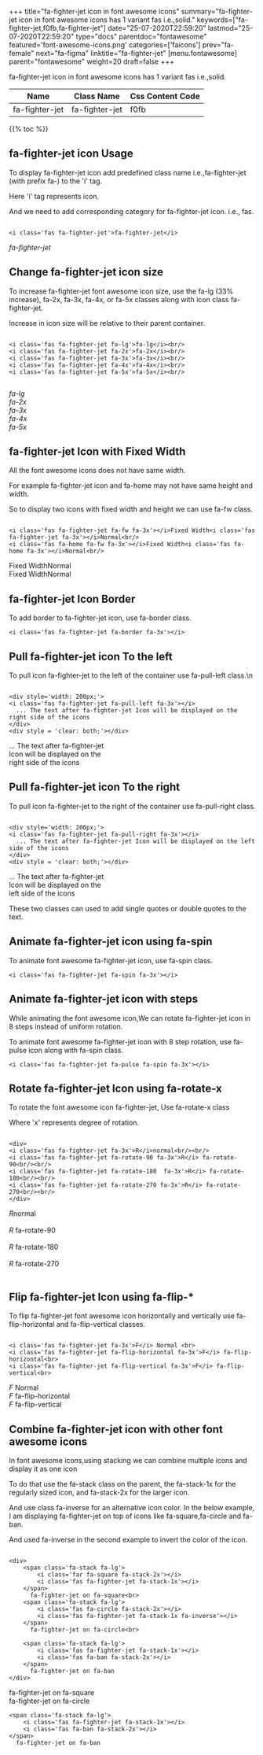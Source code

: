 +++
title="fa-fighter-jet icon in font awesome icons"
summary="fa-fighter-jet icon in font awesome icons has 1 variant fas i.e.,solid."
keywords=["fa-fighter-jet,f0fb,fa-fighter-jet"]
date="25-07-2020T22:59:20"
lastmod="25-07-2020T22:59:20"
type="docs"
parentdoc="fontawesome"
featured='font-awesome-icons.png'
categories=['faicons']
prev="fa-female"
next="fa-figma"
linktitle="fa-fighter-jet"
[menu.fontawesome]
parent="fontawesome"
weight=20
draft=false
+++


fa-fighter-jet icon in font awesome icons has 1 variant fas i.e.,solid.

<div class='table-responsive'><table class='table'><thead><tr><th>Name</th><th>Class Name</th><th>Css Content Code</th></tr></thead><tbody><tr><td>fa-fighter-jet</td><td>fa-fighter-jet</td><td>f0fb</td></tr></tbody></table></div>


{{% toc %}}


## fa-fighter-jet icon Usage

To display fa-fighter-jet icon add predefined class name i.e.,fa-fighter-jet (with prefix fa-) to the 'i' tag.

Here 'i' tag represents icon.

And we need to add corresponding category for fa-fighter-jet icon. i.e., fas.


```

<i class='fas fa-fighter-jet'>fa-fighter-jet</i>
```

<i class='fas fa-fighter-jet'>fa-fighter-jet</i>




## Change fa-fighter-jet icon size
To increase fa-fighter-jet font awesome icon size, use the fa-lg (33% increase), fa-2x, fa-3x, fa-4x, or fa-5x classes along with icon class fa-fighter-jet.

Increase in icon size will be relative to their parent container. 

```

<i class='fas fa-fighter-jet fa-lg'>fa-lg</i><br/>
<i class='fas fa-fighter-jet fa-2x'>fa-2x</i><br/>
<i class='fas fa-fighter-jet fa-3x'>fa-3x</i><br/>
<i class='fas fa-fighter-jet fa-4x'>fa-4x</i><br/>
<i class='fas fa-fighter-jet fa-5x'>fa-5x</i><br/>
            
```

<i class='fas fa-fighter-jet fa-lg'>fa-lg</i><br/>
<i class='fas fa-fighter-jet fa-2x'>fa-2x</i><br/>
<i class='fas fa-fighter-jet fa-3x'>fa-3x</i><br/>
<i class='fas fa-fighter-jet fa-4x'>fa-4x</i><br/>
<i class='fas fa-fighter-jet fa-5x'>fa-5x</i><br/>
            



## fa-fighter-jet Icon with Fixed Width 

All the font awesome icons does not have same width.

For example fa-fighter-jet icon and fa-home may not have same height and width.

So to display two icons with fixed width and height we can use fa-fw class.


```

<i class='fas fa-fighter-jet fa-fw fa-3x'></i>Fixed Width<i class='fas fa-fighter-jet fa-3x'></i>Normal<br/>
<i class='fas fa-home fa-fw fa-3x'></i>Fixed Width<i class='fas fa-home fa-3x'></i>Normal<br/>
```

<i class='fas fa-fighter-jet fa-fw fa-3x'></i>Fixed Width<i class='fas fa-fighter-jet fa-3x'></i>Normal<br/>
<i class='fas fa-home fa-fw fa-3x'></i>Fixed Width<i class='fas fa-home fa-3x'></i>Normal<br/>



## fa-fighter-jet Icon Border 

To add border to fa-fighter-jet icon, use fa-border class.


```
<i class='fas fa-fighter-jet fa-border fa-3x'></i>

```
<i class='fas fa-fighter-jet fa-border fa-3x'></i>





## Pull fa-fighter-jet icon To the left

To pull icon fa-fighter-jet to the left of the container use fa-pull-left class.\n

```

<div style='width: 200px;'>
<i class='fas fa-fighter-jet fa-pull-left fa-3x'></i>
  ... The text after fa-fighter-jet Icon will be displayed on the right side of the icons
</div>
<div style = 'clear: both;'></div>
```

<div style='width: 200px;'>
<i class='fas fa-fighter-jet fa-pull-left fa-3x'></i>
  ... The text after fa-fighter-jet Icon will be displayed on the right side of the icons
</div>
<div style = 'clear: both;'></div>




## Pull fa-fighter-jet icon To the right
To pull icon fa-fighter-jet to the right of the container use fa-pull-right class.

```

<div style='width: 200px;'>
<i class='fas fa-fighter-jet fa-pull-right fa-3x'></i>
  ... The text after fa-fighter-jet Icon will be displayed on the left side of the icons
</div>
<div style = 'clear: both;'></div>
```

<div style='width: 200px;'>
<i class='fas fa-fighter-jet fa-pull-right fa-3x'></i>
  ... The text after fa-fighter-jet Icon will be displayed on the left side of the icons
</div>
<div style = 'clear: both;'></div>

These two classes can used to add single quotes or double quotes to the text.


## Animate fa-fighter-jet icon using fa-spin
To animate font awesome fa-fighter-jet icon, use fa-spin class.

```
<i class='fas fa-fighter-jet fa-spin fa-3x'></i>
```
<i class='fas fa-fighter-jet fa-spin fa-3x'></i>




## Animate fa-fighter-jet icon with steps
While animating the font awesome icon,We can rotate fa-fighter-jet icon in 8 steps instead of uniform rotation.

To animate font awesome fa-fighter-jet icon with 8 step rotation, use fa-pulse icon along with fa-spin class.


```
<i class='fas fa-fighter-jet fa-pulse fa-spin fa-3x'></i>

```
<i class='fas fa-fighter-jet fa-pulse fa-spin fa-3x'></i>





## Rotate fa-fighter-jet Icon using fa-rotate-x
To rotate the font awesome icon fa-fighter-jet, Use fa-rotate-x class

Where 'x' represents degree of rotation.


```

<div>
<i class='fas fa-fighter-jet fa-3x'>R</i>normal<br/><br/>
<i class='fas fa-fighter-jet fa-rotate-90 fa-3x'>R</i> fa-rotate-90<br/><br/> 
<i class='fas fa-fighter-jet fa-rotate-180  fa-3x'>R</i> fa-rotate-180<br/><br/> 
<i class='fas fa-fighter-jet fa-rotate-270 fa-3x'>R</i> fa-rotate-270<br/><br/>
</div>
```

<div>
<i class='fas fa-fighter-jet fa-3x'>R</i>normal<br/><br/>
<i class='fas fa-fighter-jet fa-rotate-90 fa-3x'>R</i> fa-rotate-90<br/><br/> 
<i class='fas fa-fighter-jet fa-rotate-180  fa-3x'>R</i> fa-rotate-180<br/><br/> 
<i class='fas fa-fighter-jet fa-rotate-270 fa-3x'>R</i> fa-rotate-270<br/><br/>
</div>




## Flip fa-fighter-jet Icon using fa-flip-*
To flip fa-fighter-jet font awesome icon horizontally and vertically use fa-flip-horizontal and fa-flip-vertical classes. 

```

<i class='fas fa-fighter-jet fa-3x'>F</i> Normal <br>
<i class='fas fa-fighter-jet fa-flip-horizontal fa-3x'>F</i> fa-flip-horizontal<br>
<i class='fas fa-fighter-jet fa-flip-vertical fa-3x'>F</i> fa-flip-vertical<br>
```

<i class='fas fa-fighter-jet fa-3x'>F</i> Normal <br>
<i class='fas fa-fighter-jet fa-flip-horizontal fa-3x'>F</i> fa-flip-horizontal<br>
<i class='fas fa-fighter-jet fa-flip-vertical fa-3x'>F</i> fa-flip-vertical<br>




## Combine fa-fighter-jet icon with other font awesome icons
In font awesome icons,using stacking we can combine multiple icons and display it as one icon 

To do that use the fa-stack class on the parent, the fa-stack-1x for the regularly sized icon, and fa-stack-2x for the larger icon.

And use class fa-inverse for an alternative icon color. 
In the below example, I am displaying fa-fighter-jet on top of icons like fa-square,fa-circle and fa-ban.

And used fa-inverse in the second example to invert the color of the icon.

```

<div>
    <span class='fa-stack fa-lg'>
        <i class='far fa-square fa-stack-2x'></i>
        <i class='fas fa-fighter-jet fa-stack-1x'></i>
    </span>
      fa-fighter-jet on fa-square<br>
    <span class='fa-stack fa-lg'>
        <i class='fas fa-circle fa-stack-2x'></i>
        <i class='fas fa-fighter-jet fa-stack-1x fa-inverse'></i>
    </span>
      fa-fighter-jet on fa-circle<br>

    <span class='fa-stack fa-lg'>
        <i class='fas fa-fighter-jet fa-stack-1x'></i>
        <i class='fas fa-ban fa-stack-2x'></i>
    </span>
      fa-fighter-jet on fa-ban
</div>
```

<div>
    <span class='fa-stack fa-lg'>
        <i class='far fa-square fa-stack-2x'></i>
        <i class='fas fa-fighter-jet fa-stack-1x'></i>
    </span>
      fa-fighter-jet on fa-square<br>
    <span class='fa-stack fa-lg'>
        <i class='fas fa-circle fa-stack-2x'></i>
        <i class='fas fa-fighter-jet fa-stack-1x fa-inverse'></i>
    </span>
      fa-fighter-jet on fa-circle<br>

    <span class='fa-stack fa-lg'>
        <i class='fas fa-fighter-jet fa-stack-1x'></i>
        <i class='fas fa-ban fa-stack-2x'></i>
    </span>
      fa-fighter-jet on fa-ban
</div>






